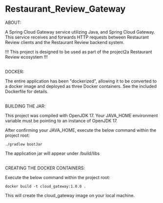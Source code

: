 # Restaurant_Review_Gateway

ABOUT:

A Spring Cloud Gateway service utilizing Java, and Spring Cloud Gateway.
This service receives and forwards HTTP requests between Restaurant Review clients
and the Restaurant Review backend system.


!!! This project is designed to be used as part of the project2a Restaurant Review ecosystem !!!

\
DOCKER:

The entire application has been "dockerized", allowing it to be converted to a docker image
and deployed as three Docker containers. See the included Dockerfile for details.

\
BUILDING THE JAR:

This project was compiled with OpenJDK 17. Your JAVA_HOME environment variable must be pointing to an instance
of OpenJDK 17.

After confirming your JAVA_HOME, execute the below command within the project root:

    ./gradlew bootJar

The application jar will appear under /build/libs

\
CREATING THE DOCKER CONTAINERS:

Execute the below command within the project root:

    docker build -t cloud_gateway:1.0.0 .

This will create the cloud_gateway image on your local machine.

